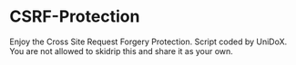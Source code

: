 # CSRF-Protection

Enjoy the Cross Site Request Forgery Protection. Script coded by UniDoX. 
You are not allowed to skidrip this and share it as your own.
